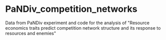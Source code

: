 # PaNDiv_competition_networks
Data from PaNDiv experiment and code for the analysis of "Resource economics traits predict competition network structure and its response to resources and enemies"
